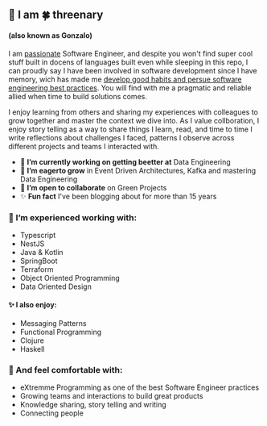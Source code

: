 
## 👋 I am 🍀 threenary 
#### (also known as Gonzalo)
I am [passionate](https://www.wordnik.com/words/passionate) Software Engineer, and despite you won't find super cool stuff built in docens of languages built even while sleeping in this repo, I can proudly say I have been involved in software development since I have memory, wich has made me [develop good habits and persue software engineering best practices](https://www.goodreads.com/quotes/532211-i-m-not-a-great-programmer-i-m-just-a-good-programmer). You will find with me a pragmatic and reliable allied when time to build solutions comes.

I enjoy learning from others and sharing my experiences with colleagues to grow together and master the context we dive into.  As I value collboration, I enjoy story telling as a way to share things I learn, read, and time to time I write reflections about challenges I faced, patterns I observe across different projects and teams I interacted with.

- :seedling: __I’m currently working on getting beetter at__ Data Engineering
- :goal_net: __I’m eagerto grow__ in Event Driven Architectures, Kafka and mastering Data Engineering
- :construction_worker: __I’m open to collaborate__ on Green Projects
- :sparkles: __Fun fact__ I've been blogging about for more than 15 years

### 🎯 I’m experienced working with: 
- Typescript
- NestJS
- Java & Kotlin
- SpringBoot
- Terraform
- Object Oriented Programming
- Data Oriented Design

#### :sparkles: I also enjoy:
- Messaging Patterns
- Functional Programming
- Clojure
- Haskell

### 💬 And feel comfortable with: 
- eXtremme Programming as one of the best Software Engineer practices
- Growing teams and interactions to build great products
- Knowledge sharing, story telling and writing
- Connecting people
<br>
